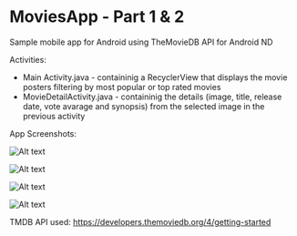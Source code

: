 # MoviesApp - Part 1 & 2
Sample mobile app for Android using TheMovieDB API for Android ND

Activities:
  * Main Activity.java - containinig a RecyclerView that displays the movie posters 
      filtering by most popular or top rated movies
  * MovieDetailActivity.java - containinig the details (image, title, release date, vote avarage and synopsis)
      from the selected image in the previous activity

App Screenshots:


![Alt text](/../app-screenshots/movies_app_screenshots/1.png?raw=false "MainActivity")

![Alt text](/../app-screenshots/movies_app_screenshots/2.png?raw=false "MovieDetailView")

![Alt text](/../app-screenshots/movies_app_screenshots/3.png?raw=false "Trailers & Reviews")

![Alt text](/../app-screenshots/movies_app_screenshots/4.png?raw=false "Favorites View")


TMDB API used: https://developers.themoviedb.org/4/getting-started
